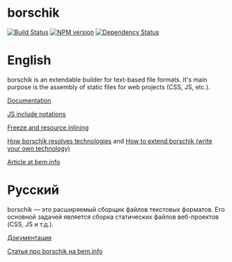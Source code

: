 # borschik
[![Build Status](https://secure.travis-ci.org/borschik/borschik.svg?branch=master)](http://travis-ci.org/borschik/borschik)
[![NPM version](https://badge.fury.io/js/borschik.svg)](http://badge.fury.io/js/borschik)
[![Dependency Status](https://david-dm.org/borschik/borschik.svg)](https://david-dm.org/borschik/borschik)


# English
borschik is an extendable builder for text-based file formats.
It's main purpose is the assembly of static files for web projects (CSS, JS, etc.).

[Documentation](./docs/index/index.en.md)

[JS include notations](./docs/js-include/js-include.en.md)

[Freeze and resource inlining](./docs/freeze/freeze.en.md)

[How borschik resolves technologies](./docs/where-is-my-tech/where-is-my-tech.en.md) and
[How to extend borschik (write your own technology)](./docs/how-to-write-tech/how-to-write-tech.en.md)

[Article at bem.info](http://bit.ly/en-borschik)

# Русский
borschik — это расширяемый сборщик файлов текстовых форматов.
Его основной задачей является сборка статических файлов веб-проектов (CSS, JS
и т.д.).

[Документация](./docs/index/index.ru.md)

[Статья про borschik на bem.info](http://bit.ly/ru-borschik)

<!-- Yandex.Metrika counter -->
<img src="https://mc.yandex.ru/watch/12831025" style="position:absolute; left:-9999px;" alt="" />
<!-- /Yandex.Metrika counter -->
